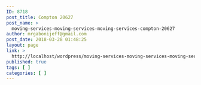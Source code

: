 ```yaml
---
ID: 8718
post_title: Compton 20627
post_name: >
  moving-services-moving-services-moving-services-compton-20627
author: mrgabonijeff@gmail.com
post_date: 2018-03-28 01:48:25
layout: page
link: >
  http://localhost/wordpress/moving-services-moving-services-moving-services-compton-20627/
published: true
tags: [ ]
categories: [ ]
---
```

